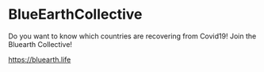 # BlueEarthCollective
Do you want to know which countries are recovering from Covid19! Join the Bluearth Collective!

https://bluearth.life
